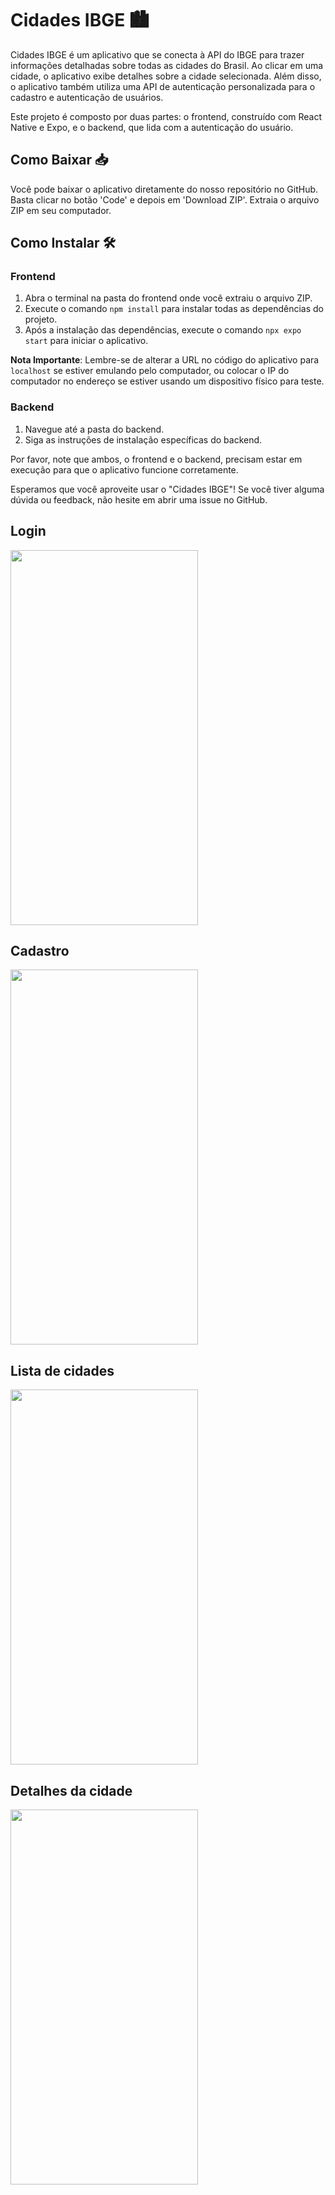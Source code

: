 # Cidades IBGE 🏙️

Cidades IBGE é um aplicativo que se conecta à API do IBGE para trazer informações detalhadas sobre todas as cidades do Brasil. Ao clicar em uma cidade, o aplicativo exibe detalhes sobre a cidade selecionada. Além disso, o aplicativo também utiliza uma API de autenticação personalizada para o cadastro e autenticação de usuários.

Este projeto é composto por duas partes: o frontend, construído com React Native e Expo, e o backend, que lida com a autenticação do usuário.

## Como Baixar 📥

Você pode baixar o aplicativo diretamente do nosso repositório no GitHub. Basta clicar no botão 'Code' e depois em 'Download ZIP'. Extraia o arquivo ZIP em seu computador.

## Como Instalar 🛠️

### Frontend

1. Abra o terminal na pasta do frontend onde você extraiu o arquivo ZIP.
2. Execute o comando `npm install` para instalar todas as dependências do projeto.
3. Após a instalação das dependências, execute o comando `npx expo start` para iniciar o aplicativo.

**Nota Importante**: Lembre-se de alterar a URL no código do aplicativo para `localhost` se estiver emulando pelo computador, ou colocar o IP do computador no endereço se estiver usando um dispositivo físico para teste.

### Backend

1. Navegue até a pasta do backend.
2. Siga as instruções de instalação específicas do backend.

Por favor, note que ambos, o frontend e o backend, precisam estar em execução para que o aplicativo funcione corretamente.

Esperamos que você aproveite usar o "Cidades IBGE"! Se você tiver alguma dúvida ou feedback, não hesite em abrir uma issue no GitHub.

## Login
<img src="https://github.com/MarcilioFreiitas/App-cidades-IBGE/assets/94507472/900ad875-f16b-4e19-957f-abf72217d76f" width="300" height="600">

## Cadastro
<img src="https://github.com/MarcilioFreiitas/App-cidades-IBGE/assets/94507472/4aebccde-cf7c-40dc-9429-078f0000de2b" width="300" height="600">

## Lista de cidades
<img src="https://github.com/MarcilioFreiitas/App-cidades-IBGE/assets/94507472/8b543577-a4bd-47df-8f6f-dcfd0ebb6e63" width="300" height="600">

## Detalhes da cidade 
<img src="https://github.com/MarcilioFreiitas/App-cidades-IBGE/assets/94507472/9f4632d3-95f7-4901-a8bf-e380a7c72ee2" width="300" height="600">
